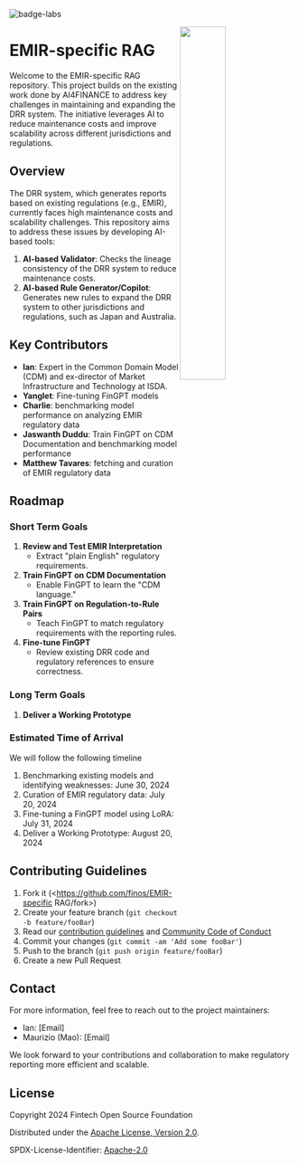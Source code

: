 ![badge-labs](https://user-images.githubusercontent.com/327285/230928932-7c75f8ed-e57b-41db-9fb7-a292a13a1e58.svg)

<img align="right" width="40%" src="https://www.finos.org/hubfs/FINOS/finos-logo/FINOS_Icon_Wordmark_Name_RGB_horizontal.png">

# EMIR-specific RAG

Welcome to the EMIR-specific RAG repository. This project builds on the existing work done by AI4FINANCE to address key challenges in maintaining and expanding the DRR system. The initiative leverages AI to reduce maintenance costs and improve scalability across different jurisdictions and regulations.


## Overview

The DRR system, which generates reports based on existing regulations (e.g., EMIR), currently faces high maintenance costs and scalability challenges. This repository aims to address these issues by developing AI-based tools:
1. **AI-based Validator**: Checks the lineage consistency of the DRR system to reduce maintenance costs.
2. **AI-based Rule Generator/Copilot**: Generates new rules to expand the DRR system to other jurisdictions and regulations, such as Japan and Australia.

## Key Contributors

- **Ian**: Expert in the Common Domain Model (CDM) and ex-director of Market Infrastructure and Technology at ISDA.
- **Yanglet**: Fine-tuning FinGPT models
- **Charlie**: benchmarking model performance on analyzing EMIR regulatory data
- **Jaswanth Duddu**: Train FinGPT on CDM Documentation and benchmarking model performance
- **Matthew Tavares**: fetching and curation of EMIR regulatory data


## Roadmap

### Short Term Goals

1. **Review and Test EMIR Interpretation**
    - Extract "plain English" regulatory requirements.
2. **Train FinGPT on CDM Documentation**
    - Enable FinGPT to learn the "CDM language."
3. **Train FinGPT on Regulation-to-Rule Pairs**
    - Teach FinGPT to match regulatory requirements with the reporting rules.
4. **Fine-tune FinGPT**
    - Review existing DRR code and regulatory references to ensure correctness.

### Long Term Goals

1. **Deliver a Working Prototype**

### Estimated Time of Arrival

We will follow the following timeline  
1. Benchmarking existing models and identifying weaknesses: June 30, 2024 
2. Curation of EMIR regulatory data: July 20, 2024
3. Fine-tuning a FinGPT model using LoRA: July 31, 2024
4. Deliver a Working Prototype: August 20, 2024



## Contributing Guidelines

1. Fork it (<https://github.com/finos/EMIR-specific RAG/fork>)
2. Create your feature branch (`git checkout -b feature/fooBar`)
3. Read our [contribution guidelines](.github/CONTRIBUTING.md) and [Community Code of Conduct](https://www.finos.org/code-of-conduct)
4. Commit your changes (`git commit -am 'Add some fooBar'`)
5. Push to the branch (`git push origin feature/fooBar`)
6. Create a new Pull Request

## Contact

For more information, feel free to reach out to the project maintainers:
- Ian: [Email]
- Maurizio (Mao): [Email]

We look forward to your contributions and collaboration to make regulatory reporting more efficient and scalable.

## License

Copyright 2024 Fintech Open Source Foundation

Distributed under the [Apache License, Version 2.0](http://www.apache.org/licenses/LICENSE-2.0).

SPDX-License-Identifier: [Apache-2.0](https://spdx.org/licenses/Apache-2.0)
